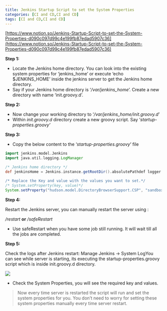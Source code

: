 ```yaml
---
title: Jenkins Startup Script to set the System Properties
categories: [CI and CD,CI and CD]
tags: [CI and CD,CI and CD]
---
```


[https://www.notion.so/Jenkins-Startup-Script-to-set-the-System-Properties-d090c097d99c4e199fb87edad5907c36](https://www.notion.so/Jenkins-Startup-Script-to-set-the-System-Properties-d090c097d99c4e199fb87edad5907c36)


**Step 1:**

- Locate the Jenkins home directory. You can look into the existing system properties for ‘jenkins_home’ or execute ‘echo $JENKINS_HOME’ inside the jenkins server to get the Jenkins home directory.
- Say if your Jenkins home directory is ‘_/var/jenkins_home_’. Create a new directory with name ‘init.groovy.d’.

**Step 2:**

- Now change your working directory to ‘_/var/jenkins_home/init.groovy.d_’
- Within _init.groovy.d_ directory create a new groovy script. Say ‘_startup-properties.groovy’_

**Step 3:**

- Copy the below content to the ‘_startup-properties.groovy_’ file

```groovy
import jenkins.model.Jenkins
import java.util.logging.LogManager

/* Jenkins home directory */
def jenkinsHome = Jenkins.instance.getRootDir().absolutePathdef logger = LogManager.getLogManager().getLogger("")

/* Replace the Key and value with the values you want to set.*/
/* System.setProperty(key, value)*/
System.setProperty("hudson.model.DirectoryBrowserSupport.CSP", "sandbox; default-src 'self';")logger.info("Jenkins Startup Script: Successfully updated the system properties value forhudson.model.DirectoryBrowserSupport.CSP .Script location : ${jenkinsHome}/init.groovy.d ")

```


**Step 4:**


Restart the Jenkins server, you can manually restart the server using :


_<Jenkins-server-URL>/restart_ **or** _<Jenkins-server-URL>/safeRestart_

- Use safeRestart when you have some job still running. It will wait till all the jobs are completed.

**Step 5:**


Check the logs after Jenkins restart: Manage Jenkins → System LogYou can see while server is starting, its executing the startup-properties.groovy script which is inside init.groovy.d directory.


![](https://miro.medium.com/max/1400/1*kjzZCxTixWCYsQbIcfRkzA.png)

- Check the System Properties, you will see the required key and values.

> Now every time server is restarted the script will run and set the system properties for you. You don’t need to worry for setting these system properties manually every time server restart.

